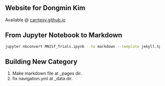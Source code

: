 ## Website for Dongmin Kim

Available @ [carrtesy.github.io](https://carrtesy.github.io/)



## From Jupyter Notebook to Markdown

```bash
jupyter nbconvert MNIST_Trials.ipynb --to markdown --template jekyll.tpl
```



## Building New Category

1. Make markdown file at _pages dir.
2. fix navigation.yml at _data dir.
